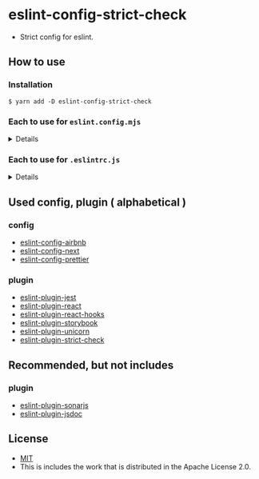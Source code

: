 # eslint-config-strict-check
- Strict config for eslint.

## How to use
### Installation

```shell
$ yarn add -D eslint-config-strict-check
```

### Each to use for `eslint.config.mjs`

<details>

#### Use for TypeScript

```javascript
// eslint.config.mjs
import eslintConfigStrictCheck from "eslint-config-strict-check"

export default [
    ...eslintConfigStrictCheck.config.typescript,
]
```

#### Use for TypeScript with Jest

```javascript
// eslint.config.mjs
import eslintConfigStrictCheck from "eslint-config-strict-check"

export default [
    ...eslintConfigStrictCheck.config.typescriptMax,
]
```

#### Use for React with TypeScript

```javascript
// eslint.config.mjs
import eslintConfigStrictCheck from "eslint-config-strict-check"

export default [
    ...eslintConfigStrictCheck.config.react,
]
```

#### Use for React with TypeScript, Jest, Storybook

```javascript
// eslint.config.mjs
import eslintConfigStrictCheck from "eslint-config-strict-check"

export default [
    ...eslintConfigStrictCheck.config.reactMax,
]
```

#### Use for Next.js with TypeScript

This is the same settings as react config currently.<br>
Because, have an error when extends eslint-config-next.

```javascript
// eslint.config.mjs
import eslintConfigStrictCheck from "eslint-config-strict-check"

export default [
    ...eslintConfigStrictCheck.config.next,
]
```

#### Use for Next.js with TypeScript, Jest, Storybook

This is the same settings as reactMax config currently.<br>
Because, have an error when extends eslint-config-next.

```javascript
// eslint.config.mjs
import eslintConfigStrictCheck from "eslint-config-strict-check"

export default [
    ...eslintConfigStrictCheck.config.nextMax,
]
```

</details>

### Each to use for `.eslintrc.js`

<details>

#### Use for TypeScript

```javascript
// .eslintrc.js
module.exports = {
    extends: ["strict-check"]
}
```

#### Use for TypeScript with Jest

```javascript
// .eslintrc.js
module.exports = {
    extends: ["strict-check/legacy-typescript-max"]
}
```

#### Use for React with TypeScript

```javascript
// .eslintrc.js
module.exports = {
    extends: ["strict-check/legacy-react"]
}
```

#### Use for React with TypeScript, Jest, Storybook

```javascript
// .eslintrc.js
module.exports = {
    extends: ["strict-check/legacy-react-max"]
}
```

#### Use for Next.js with TypeScript

```javascript
// .eslintrc.js
module.exports = {
    extends: ["strict-check/legacy-next"]
}
```

#### Use for Next.js with TypeScript, Jest, Storybook

```javascript
// .eslintrc.js
module.exports = {
    extends: ["strict-check/legacy-next-max"]
}
```

### Each to use for `eslint.config.js`

</details>

## Used config, plugin ( alphabetical )
### config
- [eslint-config-airbnb](https://www.npmjs.com/package/eslint-config-airbnb)
- [eslint-config-next](https://www.npmjs.com/package/eslint-config-next)
- [eslint-config-prettier](https://www.npmjs.com/package/eslint-config-prettier)

### plugin
- [eslint-plugin-jest](https://www.npmjs.com/package/eslint-plugin-jest)
- [eslint-plugin-react](https://www.npmjs.com/package/eslint-plugin-react)
- [eslint-plugin-react-hooks](https://www.npmjs.com/package/eslint-plugin-react-hooks)
- [eslint-plugin-storybook](https://www.npmjs.com/package/eslint-plugin-storybook)
- [eslint-plugin-unicorn](https://www.npmjs.com/package/eslint-plugin-unicorn)
- [eslint-plugin-strict-check](https://www.npmjs.com/package/eslint-plugin-strict-check)

## Recommended, but not includes
### plugin
- [eslint-plugin-sonarjs](https://www.npmjs.com/package/eslint-plugin-sonarjs)
- [eslint-plugin-jsdoc](https://www.npmjs.com/package/eslint-plugin-jsdoc)

## License
- [MIT](LICENSE)
- This is includes the work that is distributed in the Apache License 2.0.
